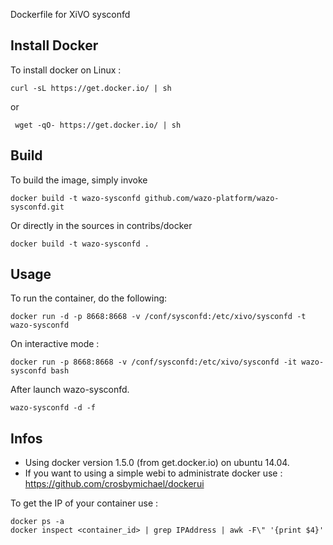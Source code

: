 Dockerfile for XiVO sysconfd

## Install Docker

To install docker on Linux :

    curl -sL https://get.docker.io/ | sh
 
 or
 
     wget -qO- https://get.docker.io/ | sh

## Build

To build the image, simply invoke

    docker build -t wazo-sysconfd github.com/wazo-platform/wazo-sysconfd.git

Or directly in the sources in contribs/docker

    docker build -t wazo-sysconfd .
  
## Usage

To run the container, do the following:

    docker run -d -p 8668:8668 -v /conf/sysconfd:/etc/xivo/sysconfd -t wazo-sysconfd

On interactive mode :

    docker run -p 8668:8668 -v /conf/sysconfd:/etc/xivo/sysconfd -it wazo-sysconfd bash

After launch wazo-sysconfd.

    wazo-sysconfd -d -f

## Infos

- Using docker version 1.5.0 (from get.docker.io) on ubuntu 14.04.
- If you want to using a simple webi to administrate docker use : https://github.com/crosbymichael/dockerui

To get the IP of your container use :

    docker ps -a
    docker inspect <container_id> | grep IPAddress | awk -F\" '{print $4}'
